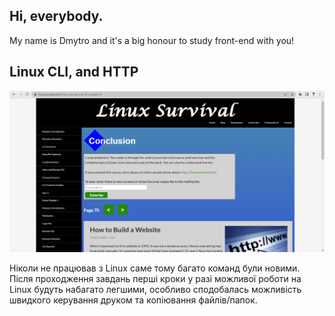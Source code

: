 ## Hi, everybody.
My name is Dmytro and it's a big honour to study front-end with you!

## Linux CLI, and HTTP
![Alt text](https://github.com/Dmytro94/kottans-frontend/blob/main/task_linux_cli/screenshot_linux.PNG)

Ніколи не працював з Linux саме тому багато команд були новими. Після проходження завдань перші кроки у разі можливої роботи на Linux будуть набагато легшими, особливо сподобалась можливість швидкого керування друком та копіювання файлів/папок.
